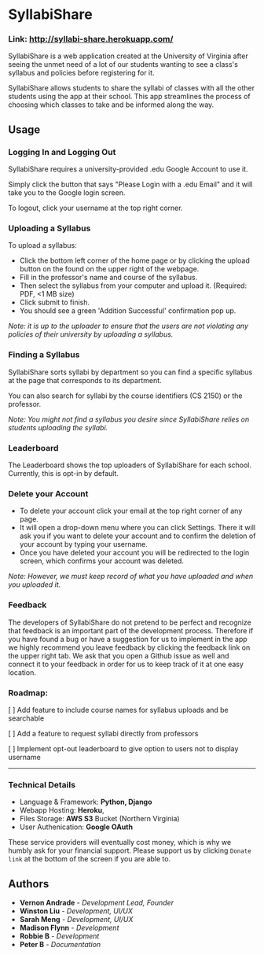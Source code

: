 # SyllabiShare

### Link: http://syllabi-share.herokuapp.com/

SyllabiShare is a web application created at the University of Virginia after seeing the unmet need of a lot of our students wanting to see a class's syllabus and policies before registering for it.

SyllabiShare allows students to share the syllabi of classes with all the other students using the app at their school. This app streamlines the process of choosing which classes to take and be informed along the way.


## Usage

### Logging In and Logging Out

SyllabiShare requires a university-provided .edu Google Account to use it. 

Simply click the button that says "Please Login with a .edu Email" and it will take you to the Google login screen. 

To logout, click your username at the top right corner. 

### Uploading a Syllabus

To upload a syllabus:
- Click the bottom left corner of the home page or by clicking the upload button on the found on the upper right of the webpage. 
- Fill in the professor's name and course of the syllabus. 
- Then select the syllabus from your computer and upload it. (Required: PDF, <1 MB size) 
- Click submit to finish.
- You should see a green 'Addition Successful' confirmation pop up. 

_Note: it is up to the uploader to ensure that the users are not violating any policies of their university by uploading a syllabus._ 

### Finding a Syllabus

SyllabiShare sorts syllabi by department so you can find a specific syllabus at the page that corresponds to its department. 

You can also search for syllabi by the course identifiers (CS 2150) or the professor. 

_Note: You might not find a syllabus you desire since SyllabiShare relies on students uploading the syllabi._


### Leaderboard

The Leaderboard shows the top uploaders of SyllabiShare for each school. 
Currently, this is opt-in by default.

### Delete your Account

- To delete your account click your email at the top right corner of any page. 
- It will open a drop-down menu where you can click Settings. There it will ask you if you want to delete your account and to confirm the deletion of your account by typing your username. 
- Once you have deleted your account you will be redirected to the login screen, which confirms your account was deleted. 

_Note: However, we must keep record of what you have uploaded and when you uploaded it._

### Feedback

The developers of SyllabiShare do not pretend to be perfect and recognize that feedback is an important part of the development process. Therefore if you have found a bug or have a suggestion for us to implement in the app we highly recommend you leave feedback by clicking the feedback link on the upper right tab. We ask that you open a Github issue as well and connect it to your feedback in order for us to keep track of it at one easy location.

### Roadmap:

[ ] Add feature to include course names for syllabus uploads and be searchable

[ ] Add a feature to request syllabi directly from professors

[ ] Implement opt-out leaderboard to give option to users not to display username

----

### Technical Details

- Language & Framework: **Python, Django**
- Webapp Hosting:  **Heroku**, 
- Files Storage: **AWS S3** Bucket (Northern Virginia)
- User Authenication: **Google OAuth**

These service providers will eventually cost money, which is why we humbly ask for your financial support. 
Please support us by clicking `Donate link` at the bottom of the screen if you are able to. 

## Authors

* **Vernon Andrade** - *Development Lead, Founder*
* **Winston Liu** - *Development, UI/UX*
* **Sarah Meng** - *Development, UI/UX*
* **Madison Flynn** - *Development*
* **Robbie B** - *Development*
* **Peter B** - *Documentation*

